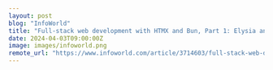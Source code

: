 ```yaml
---
layout: post
blog: "InfoWorld"
title: "Full-stack web development with HTMX and Bun, Part 1: Elysia and MongoDB"
date: 2024-04-03T09:00:00Z
image: images/infoworld.png
remote_url: "https://www.infoworld.com/article/3714603/full-stack-web-development-with-htmx-and-bun-part-1-elysia-and-mongodb.html#tk.rss_applicationdevelopment"
---
```

